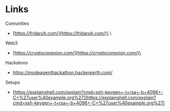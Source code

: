 # Links

Comunities

* [https://fridaruh.com/](https://fridaruh.com/)\
  \


Web3

* [https://cryptoconexion.com/](https://cryptoconexion.com/)\


Hackatons

* https://modeagenthackathon.hackerearth.com/



Setups

* [https://explainshell.com/explain?cmd=ssh-keygen+-t+rsa+-b+4096+-C+%27user%40example.org%27](https://explainshell.com/explain?cmd=ssh-keygen+-t+rsa+-b+4096+-C+%27user%40example.org%27)
